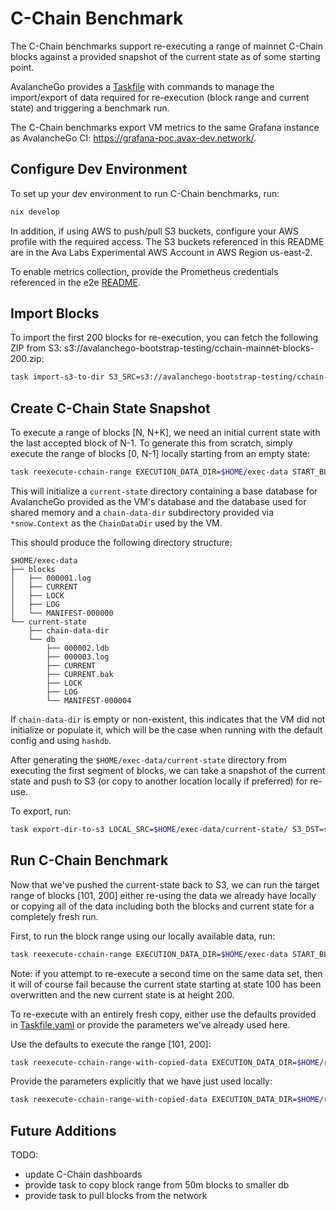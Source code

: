 # C-Chain Benchmark

The C-Chain benchmarks support re-executing a range of mainnet C-Chain blocks against a provided snapshot of the current state as of some starting point.

AvalancheGo provides a [Taskfile](https://taskfile.dev/) with commands to manage the import/export of data required for re-execution (block range and current state) and triggering a benchmark run.

The C-Chain benchmarks export VM metrics to the same Grafana instance as AvalancheGo CI: https://grafana-poc.avax-dev.network/.

## Configure Dev Environment

To set up your dev environment to run C-Chain benchmarks, run:

```bash
nix develop
```

In addition, if using AWS to push/pull S3 buckets, configure your AWS profile with the required access. The S3 buckets referenced in this README are in the Ava Labs Experimental AWS Account in AWS Region us-east-2.

To enable metrics collection, provide the Prometheus credentials referenced in the e2e [README](../../e2e/README.md#monitoring).

## Import Blocks

To import the first 200 blocks for re-execution, you can fetch the following ZIP from S3: s3://avalanchego-bootstrap-testing/cchain-mainnet-blocks-200.zip:

```bash
task import-s3-to-dir S3_SRC=s3://avalanchego-bootstrap-testing/cchain-mainnet-blocks-200.zip LOCAL_DST=$HOME/exec-data/blocks
```

## Create C-Chain State Snapshot

To execute a range of blocks [N, N+K], we need an initial current state with the last accepted block of N-1. To generate this from scratch, simply execute the range of blocks [0, N-1] locally starting from an empty state:

```bash
task reexecute-cchain-range EXECUTION_DATA_DIR=$HOME/exec-data START_BLOCK=1 END_BLOCK=100
```

This will initialize a `current-state` directory containing a base database for AvalancheGo provided as the VM's database and the database used for shared memory and a `chain-data-dir` subdirectory provided via `*snow.Context` as the `ChainDataDir` used by the VM.

This should produce the following directory structure:

```
$HOME/exec-data
├── blocks
│   ├── 000001.log
│   ├── CURRENT
│   ├── LOCK
│   ├── LOG
│   └── MANIFEST-000000
└── current-state
    ├── chain-data-dir
    └── db
        ├── 000002.ldb
        ├── 000003.log
        ├── CURRENT
        ├── CURRENT.bak
        ├── LOCK
        ├── LOG
        └── MANIFEST-000004
```

If `chain-data-dir` is empty or non-existent, this indicates that the VM did not initialize or populate it, which will be the case when running with the default config and using `hashdb`.

After generating the `$HOME/exec-data/current-state` directory from executing the first segment of blocks, we can take a snapshot of the current state and push to S3 (or copy to another location locally if preferred) for re-use.

To export, run:

```bash
task export-dir-to-s3 LOCAL_SRC=$HOME/exec-data/current-state/ S3_DST=s3://avalanchego-bootstrap-testing/cchain-current-state-test/
```

## Run C-Chain Benchmark

Now that we've pushed the current-state back to S3, we can run the target range of blocks [101, 200] either re-using the data we already have locally or copying all of the data including both the blocks and current state for a completely fresh run.

First, to run the block range using our locally available data, run:

```bash
task reexecute-cchain-range EXECUTION_DATA_DIR=$HOME/exec-data START_BLOCK=101 END_BLOCK=200
```

Note: if you attempt to re-execute a second time on the same data set, then it will of course fail because the current state starting at state 100 has been overwritten and the new current state is at height 200.

To re-execute with an entirely fresh copy, either use the defaults provided in [Taskfile.yaml](../../../Taskfile.yml) or provide the parameters we've already used here.

Use the defaults to execute the range [101, 200]:

```bash
task reexecute-cchain-range-with-copied-data EXECUTION_DATA_DIR=$HOME/reexec-data-defaults
```

Provide the parameters explicitly that we have just used locally:

```bash
task reexecute-cchain-range-with-copied-data EXECUTION_DATA_DIR=$HOME/reexec-data-params SOURCE_BLOCK_DIR=s3://avalanchego-bootstrap-testing/cchain-mainnet-blocks-200.zip CURRENT_STATE_DIR=s3://avalanchego-bootstrap-testing/cchain-current-state-test/** START_BLOCK=101 END_BLOCK=200
```

## Future Additions

TODO:
- update C-Chain dashboards
- provide task to copy block range from 50m blocks to smaller db
- provide task to pull blocks from the network